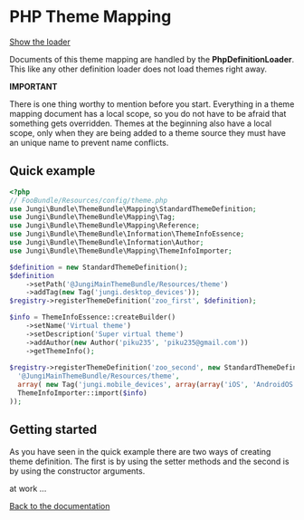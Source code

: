 PHP Theme Mapping
=================

[Show the loader](https://github.com/piku235/JungiThemeBundle/tree/master/Mapping/Loader/PhpDefinitionLoader.php)

Documents of this theme mapping are handled by the **PhpDefinitionLoader**. This like any other definition loader does 
not load themes right away.  

**IMPORTANT**

There is one thing worthy to mention before you start. Everything in a theme mapping document has a local scope, so you 
do not have to be afraid that something gets overridden. Themes at the beginning also have a local scope, only when they 
are being added to a theme source they must have an unique name to prevent name conflicts.

Quick example
-------------

```php
<?php
// FooBundle/Resources/config/theme.php
use Jungi\Bundle\ThemeBundle\Mapping\StandardThemeDefinition;
use Jungi\Bundle\ThemeBundle\Mapping\Tag;
use Jungi\Bundle\ThemeBundle\Mapping\Reference;
use Jungi\Bundle\ThemeBundle\Information\ThemeInfoEssence;
use Jungi\Bundle\ThemeBundle\Information\Author;
use Jungi\Bundle\ThemeBundle\Mapping\ThemeInfoImporter;

$definition = new StandardThemeDefinition();
$definition
    ->setPath('@JungiMainThemeBundle/Resources/theme')
    ->addTag(new Tag('jungi.desktop_devices'));
$registry->registerThemeDefinition('zoo_first', $definition);

$info = ThemeInfoEssence::createBuilder()
    ->setName('Virtual theme')
    ->setDescription('Super virtual theme')
    ->addAuthor(new Author('piku235', 'piku235@gmail.com'))
    ->getThemeInfo();
    
$registry->registerThemeDefinition('zoo_second', new StandardThemeDefinition(
  '@JungiMainThemeBundle/Resources/theme',
  array( new Tag('jungi.mobile_devices', array(array('iOS', 'AndroidOS'))) ),
  ThemeInfoImporter::import($info)
));
```

Getting started
---------------

As you have seen in the quick example there are two ways of creating theme definition. The first is by using the setter 
methods and the second is by using the constructor arguments.

at work ...

[Back to the documentation](https://github.com/piku235/JungiThemeBundle/blob/master/Resources/doc/index.md)
